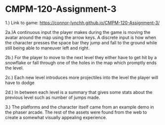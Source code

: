 # CMPM-120-Assignment-3

1.) Link to game: https://connor-lynchh.github.io/CMPM-120-Assignment-3/

2a.)A continuous input the player makes during the game is moving the avatar around the map using the arrow keys. A discrete input is how when the character presses the space bar they jump and fall to the ground while still being able to maneuver left and right.

2b.) For the player to move to the next level they either have to get hit by a snowflake or fall through one of the holes in the map which promptly ends the level.

2c.) Each new level introduces more projectiles into the level the player will have to dodge 

2d.) In between each level is a summary that gives some stats about the previous level such as number of jumps made.


3.) The platforms and the character itself came from an example demo in the phaser arcade. The rest of the assets were found from the web to create a somewhat visually appealing experience. 
